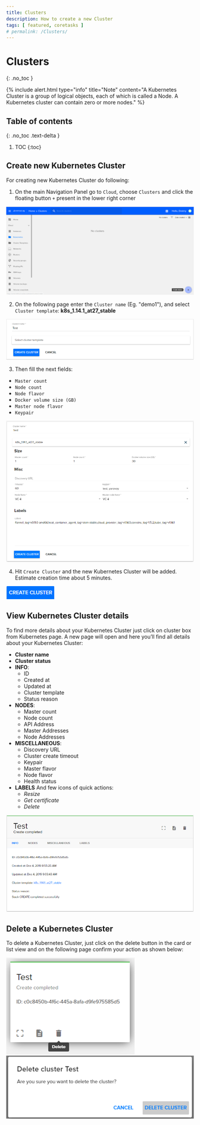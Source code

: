 ```yaml
---
title: Clusters
description: How to create a new Cluster 
tags: [ featured, coretasks ]
# permalink: /Clusters/
---
```

# Clusters
{: .no_toc }

{% include alert.html type="info" title="Note" content="A Kubernetes Cluster is a group of logical objects, each of which is called a Node. A Kubernetes cluster can contain zero or more nodes." %}  

## Table of contents
{: .no_toc .text-delta }

1. TOC
{:toc}

## Create new Kubernetes Cluster

For creating new Kubernetes Cluster do following:

1) On the main Navigation Panel go to  `Cloud`, choose `Clusters` and click the floating button `+` present in the lower right corner   

![](../../assets/img/coretasks/Kubernetes/cluster_create_1.png)  

2) On the following page enter the `Cluster name` (Eg. "demo1"), and select `Cluster template`: **k8s_1.14.1_at27_stable**

![](../../assets/img/coretasks/Kubernetes/cluster_create_2.png) 

3) Then fill the next fields: 
- `Master count`  
- `Node count`  
- `Node flavor`    
- `Docker volume size (GB)`
- `Master node flavor`  
- `Keypair`  

![](../../assets/img/coretasks/Kubernetes/cluster_create_3.png)

4) Hit `Create Cluster` and the new Kubernetes Cluster will be added. Estimate creation time about 5 minutes.

![](../../assets/img/clusters/clusters7.png)    

## View Kubernetes Cluster details
To find more details about your Kubernetes Cluster just click on cluster box from Kubernetes page. A new page will open and here you’ll find all details about your Kubernetes Cluster:

- **Cluster name**
- **Cluster status**
- **INFO**: 
    - ID
    - Created at
    - Updated at
    - Cluster template
    - Status reason  
- **NODES**:
    - Master count
    - Node count
    - API Address
    - Master Addresses
    - Node Addresses    
- **MISCELLANEOUS**:
    - Discovery URL
    - Cluster create timeout
    - Keypair
    - Master flavor
    - Node flavor
    - Health status  
- **LABELS**
And few icons of quick actions:
    - *Resize*
    - *Get certificate*
    - *Delete*  

![](../../assets/img/coretasks/Kubernetes/cluster_create_4.png) 

## Delete a Kubernetes Cluster
To delete a Kubernetes Cluster, just click on the delete button in the card or list view and on the following page confirm your action as shown below:  

![](../../assets/img/coretasks/Kubernetes/cluster_delete_3.png) 
![](../../assets/img/coretasks/Kubernetes/cluster_delete_2.png) 



